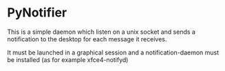 PyNotifier
==========================

This is a simple daemon which listen on a unix socket and sends a notification to the desktop for each message it receives.

It must be launched in a graphical session and a notification-daemon must be installed (as for example xfce4-notifyd)
